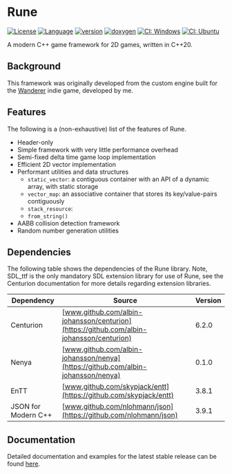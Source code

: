 # Rune

[![License](https://img.shields.io/badge/license-MIT-blue.svg)](https://opensource.org/licenses/MIT)
[![Language](https://img.shields.io/badge/C%2B%2B-20-blue.svg)](https://en.wikipedia.org/wiki/C%2B%2B#Standardization)
[![version](https://img.shields.io/github/v/release/albin-johansson/rune)](https://github.com/albin-johansson/rune/releases)
[![doxygen](https://img.shields.io/badge/doxygen-stable-blue)](https://albin-johansson.github.io/rune/)
[![CI: Windows](https://github.com/albin-johansson/rune/actions/workflows/windows.yml/badge.svg?branch=dev)](https://github.com/albin-johansson/rune/actions/workflows/windows.yml)
[![CI: Ubuntu](https://github.com/albin-johansson/rune/actions/workflows/ubuntu.yml/badge.svg?branch=dev)](https://github.com/albin-johansson/rune/actions/workflows/ubuntu.yml)

A modern C++ game framework for 2D games, written in C++20.

## Background

This framework was originally developed from the custom engine built for the
[Wanderer](https://github.com/albin-johansson/wanderer) indie game, developed by me.

## Features

The following is a (non-exhaustive) list of the features of Rune.

* Header-only
* Simple framework with very little performance overhead
* Semi-fixed delta time game loop implementation
* Efficient 2D vector implementation
* Performant utilities and data structures
    * `static_vector`: a contiguous container with an API of a dynamic array, with static storage
    * `vector_map`: an associative container that stores its key/value-pairs contiguously
    * `stack_resource`:
    * `from_string()`
* AABB collision detection framework
* Random number generation utilities

## Dependencies

The following table shows the dependencies of the Rune library. Note, SDL_ttf is the only mandatory
SDL extension library for use of Rune, see the Centurion documentation for more details regarding
extension libraries.

| Dependency          | Source                                                                                   | Version |
| ------------------- | ---------------------------------------------------------------------------------------- | ------- |
| Centurion           | [www.github.com/albin-johansson/centurion](https://github.com/albin-johansson/centurion) | 6.2.0   |
| Nenya               | [www.github.com/albin-johansson/nenya](https://github.com/albin-johansson/nenya)         | 0.1.0   |
| EnTT                | [www.github.com/skypjack/entt](https://github.com/skypjack/entt)                         | 3.8.1   |
| JSON for Modern C++ | [www.github.com/nlohmann/json](https://github.com/nlohmann/json)                         | 3.9.1   |

## Documentation

Detailed documentation and examples for the latest stable release can be
found [here](https://albin-johansson.github.io/centurion/).

